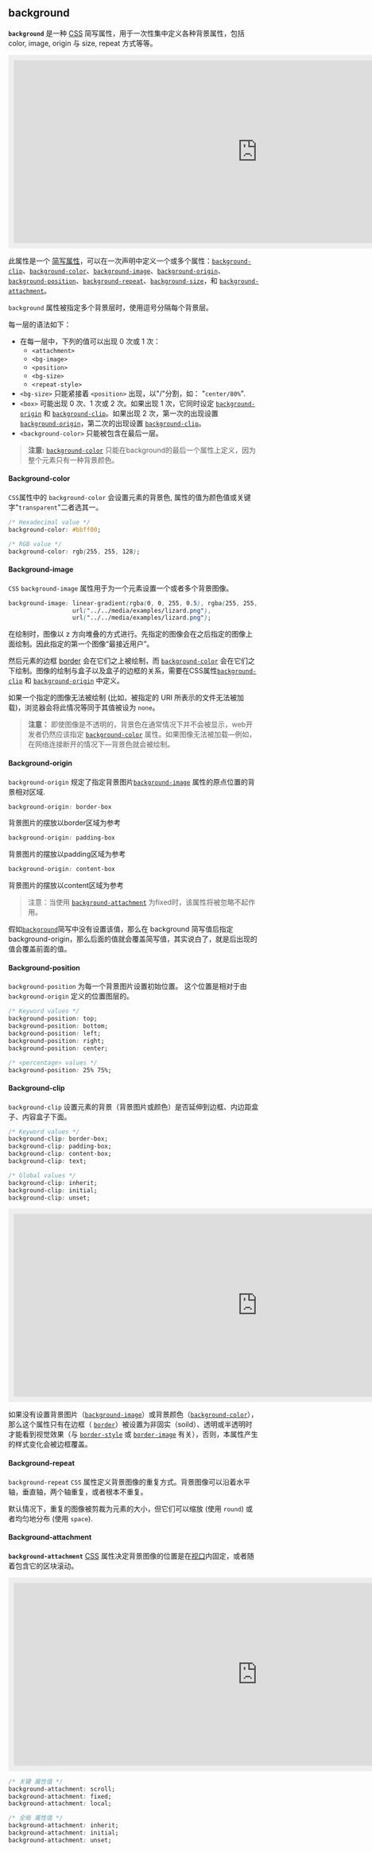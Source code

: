 ## background

**`background`** 是一种 [CSS](https://developer.mozilla.org/en-US/docs/Web/CSS) 简写属性，用于一次性集中定义各种背景属性，包括 color, image, origin 与 size, repeat 方式等等。

<iframe class="interactive" frameborder="0" height="250" src="https://interactive-examples.mdn.mozilla.net/pages/css/background.html" title="MDN Web Docs Interactive Example" width="100%" loading="lazy" style="box-sizing: border-box; background-color: rgb(238, 238, 238); border: 1px solid rgb(234, 242, 244); color: rgb(33, 33, 33); height: 390px; padding: 10px; width: 1002px;"></iframe>

此属性是一个 [简写属性](https://developer.mozilla.org/zh-CN/docs/Web/CSS/Shorthand_properties)，可以在一次声明中定义一个或多个属性：[`background-clip`](https://developer.mozilla.org/zh-CN/docs/Web/CSS/background-clip)、[`background-color`](https://developer.mozilla.org/zh-CN/docs/Web/CSS/background-color)、[`background-image`](https://developer.mozilla.org/zh-CN/docs/Web/CSS/background-image)、[`background-origin`](https://developer.mozilla.org/zh-CN/docs/Web/CSS/background-origin)、[`background-position`](https://developer.mozilla.org/zh-CN/docs/Web/CSS/background-position)、[`background-repeat`](https://developer.mozilla.org/zh-CN/docs/Web/CSS/background-repeat)、[`background-size`](https://developer.mozilla.org/zh-CN/docs/Web/CSS/background-size)，和 [`background-attachment`](https://developer.mozilla.org/zh-CN/docs/Web/CSS/background-attachment)。

`background` 属性被指定多个背景层时，使用逗号分隔每个背景层。

每一层的语法如下：

+ 在每一层中，下列的值可以出现 0 次或 1 次：
  + `<attachment>`
  + `<bg-image>`
  + `<position>`
  + `<bg-size>`
  + `<repeat-style>`
+ `<bg-size>` 只能紧接着 `<position>` 出现，以"/"分割，如： "`center/80%`".
+ `<box>` 可能出现 0 次、1 次或 2 次。如果出现 1 次，它同时设定 [`background-origin`](https://developer.mozilla.org/zh-CN/docs/Web/CSS/background-origin) 和 [`background-clip`](https://developer.mozilla.org/zh-CN/docs/Web/CSS/background-clip)。如果出现 2 次，第一次的出现设置 [`background-origin`](https://developer.mozilla.org/zh-CN/docs/Web/CSS/background-origin)，第二次的出现设置 [`background-clip`](https://developer.mozilla.org/zh-CN/docs/Web/CSS/background-clip)。
+ `<background-color>` 只能被包含在最后一层。

> **注意:** [`background-color`](https://developer.mozilla.org/zh-CN/docs/Web/CSS/background-color) 只能在background的最后一个属性上定义，因为整个元素只有一种背景颜色。

#### Background-color

`CSS`属性中的 `background-color` 会设置元素的背景色, 属性的值为颜色值或关键字"`transparent`"二者选其一。

```css
/* Hexadecimal value */
background-color: #bbff00;

/* RGB value */
background-color: rgb(255, 255, 128);
```

#### Background-image

`CSS` `background-image` 属性用于为一个元素设置一个或者多个背景图像。

```css
background-image: linear-gradient(rgba(0, 0, 255, 0.5), rgba(255, 255, 0, 0.5)),
                  url("../../media/examples/lizard.png"),
                  url("../../media/examples/lizard.png");
```

在绘制时，图像以 z 方向堆叠的方式进行。先指定的图像会在之后指定的图像上面绘制。因此指定的第一个图像“最接近用户”。

然后元素的边框 [border](https://developer.mozilla.org/cn/CSS/border) 会在它们之上被绘制，而 [`background-color`](https://developer.mozilla.org/zh-CN/docs/Web/CSS/background-color) 会在它们之下绘制。图像的绘制与盒子以及盒子的边框的关系，需要在CSS属性[`background-clip`](https://developer.mozilla.org/zh-CN/docs/Web/CSS/background-clip) 和 [`background-origin`](https://developer.mozilla.org/zh-CN/docs/Web/CSS/background-origin) 中定义。

如果一个指定的图像无法被绘制 (比如，被指定的 URI 所表示的文件无法被加载)，浏览器会将此情况等同于其值被设为 `none`。

> **注意：** 即使图像是不透明的，背景色在通常情况下并不会被显示，web开发者仍然应该指定 [`background-color`](https://developer.mozilla.org/zh-CN/docs/Web/CSS/background-color) 属性。如果图像无法被加载—例如，在网络连接断开的情况下—背景色就会被绘制。

#### Background-origin

 `background-origin` 规定了指定背景图片[`background-image`](https://developer.mozilla.org/zh-CN/docs/Web/CSS/background-image) 属性的原点位置的背景相对区域.

```css
background-origin: border-box
```

背景图片的摆放以border区域为参考

```css
background-origin: padding-box
```

背景图片的摆放以padding区域为参考

```css
background-origin: content-box
```

背景图片的摆放以content区域为参考

> 注意：当使用 [`background-attachment`](https://developer.mozilla.org/zh-CN/docs/Web/CSS/background-attachment) 为fixed时，该属性将被忽略不起作用。

假如[`background`](https://developer.mozilla.org/zh-CN/docs/Web/CSS/background)简写中没有设置该值，那么在 background 简写值后指定background-origin，那么后面的值就会覆盖简写值，其实说白了，就是后出现的值会覆盖前面的值。

#### Background-position

`background-position` 为每一个背景图片设置初始位置。 这个位置是相对于由 `background-origin` 定义的位置图层的。

```css
/* Keyword values */
background-position: top;
background-position: bottom;
background-position: left;
background-position: right;
background-position: center;

/* <percentage> values */
background-position: 25% 75%;
```

#### Background-clip

`background-clip` 设置元素的背景（背景图片或颜色）是否延伸到边框、内边距盒子、内容盒子下面。

```css
/* Keyword values */
background-clip: border-box;
background-clip: padding-box;
background-clip: content-box;
background-clip: text;

/* Global values */
background-clip: inherit;
background-clip: initial;
background-clip: unset;
```

<iframe class="interactive" frameborder="0" height="250" src="https://interactive-examples.mdn.mozilla.net/pages/css/background-clip.html" title="MDN Web Docs Interactive Example" width="100%" loading="lazy" style="box-sizing: border-box; background-color: rgb(238, 238, 238); border: 1px solid rgb(234, 242, 244); color: rgb(33, 33, 33); height: 390px; padding: 10px; width: 1002px;"></iframe>

如果没有设置背景图片（[`background-image`](https://developer.mozilla.org/zh-CN/docs/Web/CSS/background-image)）或背景颜色（[`background-color`](https://developer.mozilla.org/zh-CN/docs/Web/CSS/background-color)），那么这个属性只有在边框（ [`border`](https://developer.mozilla.org/zh-CN/docs/Web/CSS/border)）被设置为非固实（soild）、透明或半透明时才能看到视觉效果（与 [`border-style`](https://developer.mozilla.org/zh-CN/docs/Web/CSS/border-style) 或 [`border-image`](https://developer.mozilla.org/zh-CN/docs/Web/CSS/border-image) 有关），否则，本属性产生的样式变化会被边框覆盖。

#### Background-repeat

 `background-repeat` `CSS` 属性定义背景图像的重复方式。背景图像可以沿着水平轴，垂直轴，两个轴重复，或者根本不重复。

默认情况下，重复的图像被剪裁为元素的大小，但它们可以缩放 (使用 `round`) 或者均匀地分布 (使用 `space`).

#### Background-attachment

**`background-attachment`** [CSS](https://developer.mozilla.org/en-US/docs/CSS) 属性决定背景图像的位置是在[视口](https://developer.mozilla.org/en-US/docs/Glossary/视口)内固定，或者随着包含它的区块滚动。

<iframe class="interactive" frameborder="0" height="250" src="https://interactive-examples.mdn.mozilla.net/pages/css/background-attachment.html" title="MDN Web Docs Interactive Example" width="100%" loading="lazy" style="box-sizing: border-box; background-color: rgb(238, 238, 238); border: 1px solid rgb(234, 242, 244); color: rgb(33, 33, 33); height: 390px; padding: 10px; width: 1002px;"></iframe>

```css
/* 关键 属性值 */
background-attachment: scroll;
background-attachment: fixed;
background-attachment: local;

/* 全局 属性值 */
background-attachment: inherit;
background-attachment: initial;
background-attachment: unset;
```

